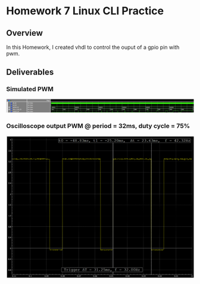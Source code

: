 # Homework 7 Linux CLI Practice
## Overview
In this Homework, I created vhdl to control the ouput of a gpio pin with pwm.
## Deliverables
### Simulated PWM
![Simulated pwm](./assets/IanCrittenden_HW-9_1_SC.png)
### Oscilloscope output PWM @ period = 32ms, duty cycle = 75% 
![1](./assets/IanCrittenden_HW-9_2_SC.png)